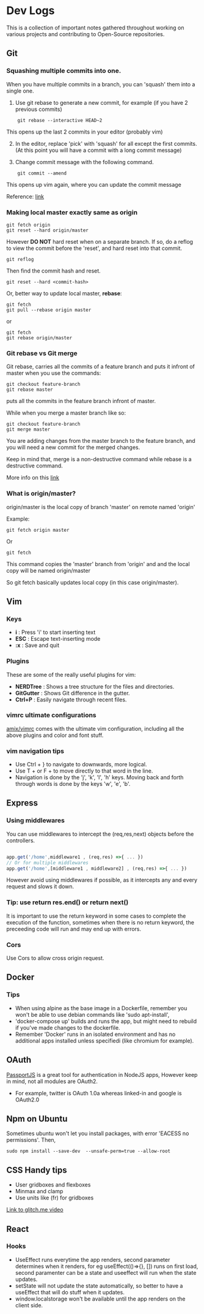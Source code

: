 # Dev Logs

This is a collection of important notes gathered throughout working on various projects and contributing to Open-Source repositories.

## Git

### Squashing multiple commits into one.

When you have multiple commits in a branch, you can 'squash' them into a single one.

1. Use git rebase to generate a new commit, for example (if you have 2 previous commits)
```
    git rebase --interactive HEAD~2
```
This opens up the last 2 commits in your editor (probably vim)

2. In the editor, replace 'pick' with 'squash' for all except the first commits. (At this point you will have a commit with a long commit message)

3. Change commit message with the following command.

```
    git commit --amend
```
This opens up vim again, where you can update the commit message

Reference: [link](https://www.internalpointers.com/post/squash-commits-into-one-git)

### Making local master exactly same as origin

```
git fetch origin
git reset --hard origin/master
```

However **DO NOT** hard reset when on a separate branch. If so, do a reflog to view the commit before the 'reset', and hard reset into that commit.

```
git reflog
```

Then find the commit hash and reset.

```
git reset --hard <commit-hash> 
```

Or, better way to update local master, **rebase**:
```
git fetch
git pull --rebase origin master
```
or
```
git fetch
git rebase origin/master
```

### Git rebase vs Git merge

Git rebase, carries all the commits of a feature branch and puts it infront of master when you use the commands:

```
git checkout feature-branch
git rebase master
```
puts all the commits in the feature branch infront of master.

While when you merge a master branch like so:

```
git checkout feature-branch
git merge master
```
You are adding changes from the master branch to the feature branch, and you will need a new commit for the merged changes.

Keep in mind that, merge is a non-destructive command while rebase is a destructive command.

More info on this [link]([https](https://www.atlassian.com/git/tutorials/merging-vs-rebasing))


### What is origin/master?

origin/master is the local copy of branch 'master' on remote named 'origin'

Example: 

```
git fetch origin master
```
Or
```
git fetch
```

This command copies the 'master' branch from 'origin' and and the local copy will be named origin/master

So git fetch basically updates local copy (in this case origin/master).

## Vim

### Keys

* **i** : Press 'i' to start inserting text
* **ESC** : Escape text-inserting mode
* **:x** : Save and quit

### Plugins

These are some of the really useful plugins for vim:

* **NERDTree** : Shows a tree structure for the files and directories.
* **GitGutter** : Shows Git difference in the gutter.
* **Ctrl+P** : Easily navigate through recent files.

### vimrc ultimate configurations

[amix/vimrc](https://github.com/amix/vimrc) comes with the ultimate vim configuration, including all the above plugins and color and font stuff.

### vim navigation tips

* Use Ctrl + } to navigate to downwards, more logical.
* Use T + <any-letter> or F + <any-letter> to move directly to that word in the line.
* Navigation is done by the 'j', 'k', 'l', 'h' keys. Moving back and forth through words is done by the keys 'w', 'e', 'b'.

## Express

### Using middlewares

You can use middlewares to intercept the (req,res,next) objects before the controllers.

```javascript

app.get('/home',middleware1 , (req,res) =>{ ... })
// Or for multiple middlewares
app.get('/home',[middleware1 , middleware2] , (req,res) =>{ ... })

```

However avoid using middlewares if possible, as it intercepts any and every request and slows it down.

### Tip: use return res.end() or return next()

It is important to use the return keyword in some cases to complete the execution of the function, sometimes when there is no return keyword, the preceeding code will run and may end up with errors.

### Cors

Use Cors to allow cross origin request.

## Docker

### Tips

* When using alpine as the base image in a Dockerfile, remember you won't be able to use debian commands like 'sudo apt-install',
* 'docker-compose up' builds and runs the app, but might need to rebuild if you've made changes to the dockerfile.
* Remember 'Docker' runs in an isolated environment and has no additional apps installed unless specifiedi (like chromium for example).

## OAuth

[PassportJS](https://passportjs.org) is a great tool for authentication in NodeJS apps, However keep in mind, not all modules are OAuth2.

* For example, twitter is OAuth 1.0a whereas linked-in and google is OAuth2.0

## Npm on Ubuntu

Sometimes ubuntu won't let you install packages, with error 'EACESS no permissions'. Then,

```
sudo npm install --save-dev  --unsafe-perm=true --allow-root

```

## CSS Handy tips

* User gridboxes and flexboxes
* Minmax and clamp
* Use units like (fr) for gridboxes

[Link to glitch.me video](https://1linelayouts.glitch.me/)

## React

### Hooks

* UseEffect runs everytime the app renders, second parameter determines when it renders, for eg useEffect(()=>{}, []) runs on first load, second paramenter can be a state and useeffect will run when the state updates.
* setState will not update the state automatically, so better to have a useEffect that will do stuff when it updates.
* window.localstorage won't be available until the app renders on the client side.
